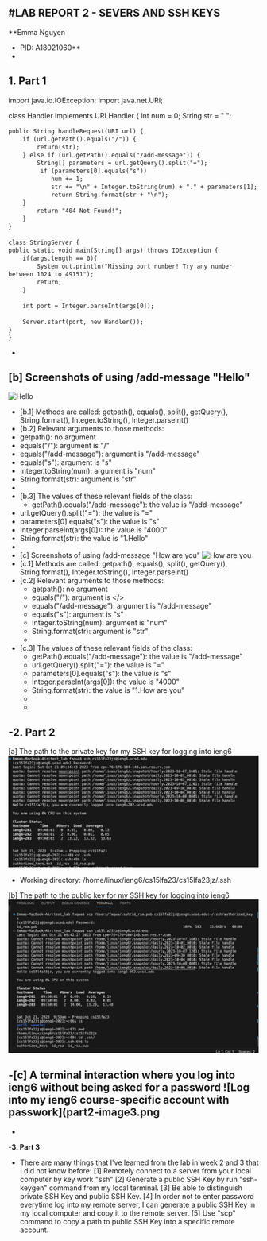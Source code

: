 #**LAB REPORT 2 - SEVERS AND SSH KEYS**
-
**Emma Nguyen
- PID: A18021060**
-
**1. Part 1**
-
  
import java.io.IOException;
import java.net.URI;

class Handler implements URLHandler {
    int num = 0;
    String str = " ";

    public String handleRequest(URI url) {
        if (url.getPath().equals("/")) {
            return(str);
        } else if (url.getPath().equals("/add-message")) {
            String[] parameters = url.getQuery().split("=");
             if (parameters[0].equals("s"))
                num += 1;
                str += "\n" + Integer.toString(num) + "." + parameters[1];
                return String.format(str + "\n");
        } 
            return "404 Not Found!";
        }
    }
    
    class StringServer {
    public static void main(String[] args) throws IOException {
        if(args.length == 0){
            System.out.println("Missing port number! Try any number between 1024 to 49151");
            return;
        }

        int port = Integer.parseInt(args[0]);

        Server.start(port, new Handler());
    }
    }
    

-
[b] Screenshots of using /add-message "Hello"
-
![Hello](part1-image1)
- [b.1] Methods are called: getpath(), equals(), split(), getQuery(), String.format(), Integer.toString(), Integer.parseInt()
- [b.2] Relevant arguments to those methods:
 - getpath(): no argument
  - equals("/"): argument is "/"
  - equals("/add-message"): argument is "/add-message"
  - equals("s"): argument is "s"
  - Integer.toString(num): argument is "num"
- String.format(str): argument is "str"
 -
- [b.3] The values of these relevant fields of the class:
  - getPath().equals("/add-message"): the value is "/add-message"
 - url.getQuery().split("="): the value is "="
  - parameters[0].equals("s"): the value is "s"
  - Integer.parseInt(args[0]): the value is "4000"
  - String.format(str): the value is "1.Hello"
  -
- [c] Screenshots of using /add-message "How are you"
![How are you](part1-image2)
- [c.1] Methods are called: getpath(), equals(), split(), getQuery(), String.format(), Integer.toString(), Integer.parseInt()
- [c.2] Relevant arguments to those methods:
  - getpath(): no argument
  - equals("/"): argument is </>
  - equals("/add-message"): argument is "/add-message"
  - equals("s"): argument is "s"
  - Integer.toString(num): argument is "num"
  - String.format(str): argument is "str"
  -
- [c.3] The values of these relevant fields of the class:
  - getPath().equals("/add-message"): the value is "/add-message"
  - url.getQuery().split("="): the value is "="
  - parameters[0].equals("s"): the value is "s"
  - Integer.parseInt(args[0]): the value is "4000"
  - String.format(str): the value is "1.How are you"
  -
  -
-**2. Part 2**
-
[a] The path to the private key for my SSH key for logging into ieng6
![Private SSH Key](part2-image1.png)
- Working directory: /home/linux/ieng6/cs15lfa23/cs15lfa23jz/.ssh
  
[b] The path to the public key for my SSH key for logging into ieng6
![Public SSH Key](part2-image2.png)

-[c] A terminal interaction where you log into ieng6 without being asked for a password
![Log into my ieng6 course-specific account with passwork](part2-image3.png
-
-
-**3. Part 3**
- There are many things that I've learned from the lab in week 2 and 3 that I did not know before:
  [1] Remotely connect to a server from your local computer by key work "ssh"
  [2] Generate a public SSH Key by run "ssh-keygen" command from my local terminal.
  [3] Be able to distinguish private SSH Key and public SSH Key.
  [4] In order not to enter password everytime log into my remote server, I can generate a public SSH Key in my local computer and copy it to the remote server.
  [5] Use "scp" command to copy a path to public SSH Key into a specific remote account.

